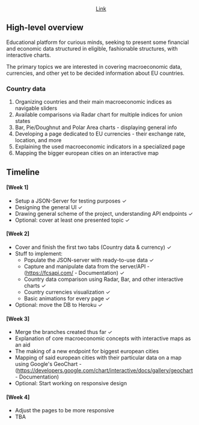<p align=center><a href="https://salerazvan.github.io/home">Link</a></p>

## High-level overview ## 
Educational platform for curious minds, seeking to present some financial and economic data structured in eligible, fashionable structures, with interactive charts.

The primary topics we are interested in covering macroeconomic data, currencies, and other yet to be decided information about EU countries. 

  ### Country data ###
  1) Organizing countries and their main macroeconomic indices as navigable sliders
  2) Available comparisons via Radar chart for multiple indices for union states
  3) Bar, Pie/Doughnut and Polar Area charts - displaying general info
  4) Developing a page dedicated to EU currencies - their exchange rate, location, and more
  5) Explaining the used macroeconomic indicators in a specialized page
  6) Mapping the bigger european cities on an interactive map

## Timeline ##

  #### [Week 1] ####
  - Setup a JSON-Server for testing purposes ✓
  - Designing the general UI ✓
  - Drawing general scheme of the project, understanding API endpoints ✓
  - Optional: cover at least one presented topic ✓

  #### [Week 2] ####
  - Cover and finish the first two tabs (Country data & currency) ✓
  - Stuff to implement: 
    - Populate the JSON-server with ready-to-use data ✓
    - Capture and manipulate data from the server/API - (https://fcsapi.com/ - Documentation) ✓
    - Country data comparison using Radar, Bar, and other interactive charts ✓
    - Country currencies visualization ✓
    - Basic animations for every page ✓
  - Optional: move the DB to Heroku ✓

  #### [Week 3] ####
  - Merge the branches created thus far ✓
  - Explanation of core macroeconomic concepts with interactive maps as an aid
  - The making of a new endpoint for biggest european cities
  - Mapping of said european cities with their particular data on a map using Google's GeoChart - (https://developers.google.com/chart/interactive/docs/gallery/geochart - Documentation)
  - Optional: Start working on responsive design

#### [Week 4] ####
  - Adjust the pages to be more responsive
  - TBA
